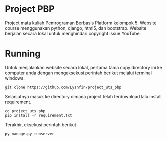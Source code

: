 # Project PBP
Project mata kuliah Pemrograman Berbasis Platform kelompok 5. Website course menggunakan python, django, html5, dan bootstrap. Website berjalan secara lokal untuk menghindari copyright issue YouTube.

# Running
Untuk menjalankan website secara lokal, pertama tama copy directory ini ke computer anda dengan mengeksekusi perintah berikut melalui terminal windows.
```
git clone https://github.com/Lyznfin/project_uts_pbp
```
Selanjutnya masuk ke directory dimana project telah terdownload lalu install requirement.
```
cd project_uts_pbp
pip install -r requirement.txt
```
Terakhir, eksekusi perintah berikut.
```
py manage.py runserver
```
